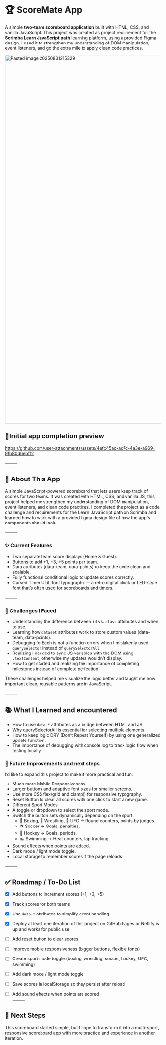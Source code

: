 # 🏆 ScoreMate App  
A simple **two-team scoreboard application** built with HTML, CSS, and vanilla JavaScript. This project was created as project requirement for the **Scrimba Learn JavaScript path** learning platform, using a provided Figma design. I used it to strengthen my understanding of DOM manipulation, event listeners, and go the extra mile to apply clean code practices.

<img width="2334" height="1192" alt="Pasted image 20250831215329" src="https://github.com/user-attachments/assets/079cdb2f-bf2b-48f0-8852-d26bae0dea6b" />

## 🎥Initial app completion preview
https://github.com/user-attachments/assets/4efc45ac-ad7c-4a3e-a969-9fb80d6ebff2


⸻

## 🏀 About This App

A simple JavaScript-powered scoreboard that lets users keep track of scores for two teams. It was created with HTML, CSS, and vanilla JS, this project helped me strengthen my understanding of DOM manipulation, event listeners, and clean code practices. I completed the project as a code challenge and requirements for the Learn JavaScript path on Scrimba and learned how to work with a provided figma design file of how the app's components should look.

⸻

### ✨ Current Features
- Two separate team score displays (Home & Guest).
- Buttons to add +1, +3, +5 points per team.
- Data attributes (data-team, data-points) to keep the code clean and scalable.
- Fully functional conditional logic to update scores correctly.
- Cursed Timer ULiL font typography — a retro digital clock or LED-style font that’s often used for scoreboards and timers.

⸻

### 🧩 Challenges I Faced
- Understanding the difference between `id` vs. `class` attributes and when to use.
- Learning how `dataset` attributes work to store custom values (data-team, data-points).
- Debugging forEach is not a function errors when I mistakenly used `querySelector` instead of `querySelectorAll`.
- Realizing I needed to sync JS variables with the DOM using `.textContent`, otherwise my updates wouldn’t display.
- How to get started and realizing the importance of completing milestones instead of complete perfection.
 
These challenges helped me visualize the logic better and taught me how important clean, reusable patterns are in JavaScript.

⸻

## 📚 What I Learned and encountered
- How to use `data-*`  attributes as a bridge between HTML and JS.
- Why querySelectorAll is essential for selecting multiple elements.
- How to keep logic DRY (Don’t Repeat Yourself) by using one generalized update function.
- The importance of debugging with console.log to track logic flow when testing locally 

### 🚀 Future Improvements and next steps

I’d like to expand this project to make it more practical and fun:
- Much more Mobile Responsiveness
- Larger buttons and adaptive font sizes for smaller screens.
- Use more CSS flex/grid and clamp() for responsive typography.
- Reset Button to  clear all scores with one click to start a new game.
- Different Sport Modes
- A toggle or dropdown to select the sport mode.
- Switch the button sets dynamically depending on the sport:
	- 🥊 Boxing, 🥋 Wrestling, 🥊 UFC → Round counters, points by judges.
 	- ⚽ Soccer → Goals, penalties.
  - 🏒 Hockey → Goals, periods.
  - 🏊 Swimming → Heat counters, lap tracking.
- Sound effects when points are added.
- Dark mode / light mode toggle.
- Local storage to remember scores if the page reloads
  
⸻

## ✅ Roadmap / To-Do List
- [x] Add buttons to increment scores (+1, +3, +5)  
- [x] Track scores for both teams  
- [x] Use `data-*` attributes to simplify event handling
- [x] Deploy at least one iteration of this project on GitHub Pages or Netlify is up and works for public use     
- [ ] Add reset button to clear scores  
- [ ] Improve mobile responsiveness (bigger buttons, flexible fonts)  
- [ ] Create sport mode toggle (boxing, wrestling, soccer, hockey, UFC, swimming)  
- [ ] Add dark mode / light mode toggle  
- [ ] Save scores in localStorage so they persist after reload  
- [ ] Add sound effects when points are scored  
⸻


## 🔮 Next Steps

This scoreboard started simple, but I hope to transform it into a multi-sport, responsive scoreboard app with more practice and experience in another iteration.


 
 

